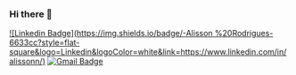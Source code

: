 ### Hi there 👋

[![Linkedin Badge](https://img.shields.io/badge/-Alisson %20Rodrigues-6633cc?style=flat-square&logo=Linkedin&logoColor=white&link=https://www.linkedin.com/in/alissonn/)](https://www.linkedin.com/in/alissonn/) 
[![Gmail Badge](https://img.shields.io/badge/-alisson.daniel63@gmail.com-6633cc?style=flat-square&logo=Gmail&logoColor=white&link=mailto:alisson.daniel63@gmail.com)](alisson.daniel63@gmail.com)

<!--
**alissondrs1/alissondrs1** is a ✨ _special_ ✨ repository because its `README.md` (this file) appears on your GitHub profile.

Here are some ideas to get you started:

- 🔭 I’m currently working on ...
- 🌱 I’m currently learning ...
- 👯 I’m looking to collaborate on ...
- 🤔 I’m looking for help with ...
- 💬 Ask me about ...
- 📫 How to reach me: ...
- 😄 Pronouns: ...
- ⚡ Fun fact: ...
-->
